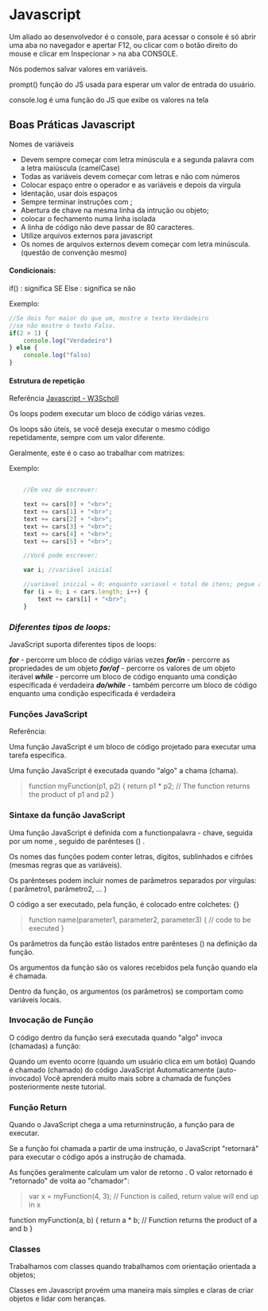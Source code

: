 # Javascript

Um aliado ao desenvolvedor é o console, para acessar o console é só abrir uma aba no navegador e apertar F12, ou clicar com o botão direito do mouse e clicar em Inspecionar > na aba CONSOLE.

Nós podemos salvar valores em variáveis.

prompt() função do JS usada para esperar um valor de entrada do usuário.

console.log é uma função do JS que exibe os valores na tela


## Boas Práticas Javascript

Nomes de variáveis
- Devem sempre começar com letra minúscula e a segunda palavra com a letra maiúscula (camelCase)
- Todas as variáveis devem começar com letras e não com números
- Colocar espaço entre o operador e as variáveis e depois da virgula
- Identação, usar dois espaços
- Sempre terminar instruções com ;
- Abertura de chave na mesma linha da intrução ou objeto;
- colocar o fechamento numa linha isolada
- A linha de código não deve passar de 80 caracteres.
- Utilize arquivos externos para javascript
- Os nomes de arquivos externos devem começar com letra minúscula. (questão de convenção mesmo)



#### Condicionais:

if() : significa SE
Else : significa se não 

Exemplo:
```Javascript
//Se dois for maior do que um, mostre o texto Verdadeiro
//se não mostre o texto Falso.
if(2 > 1) {
    console.log("Verdadeiro")
} else {
    console.log("falso)
}
```


#### Estrutura de repetição

Referência [Javascript - W3Scholl](https://www.w3schools.com/js/js_loop_for.asp)

Os loops podem executar um bloco de código várias vezes.

Os loops são úteis, se você deseja executar o mesmo código repetidamente, sempre com um valor diferente.

Geralmente, este é o caso ao trabalhar com matrizes:

Exemplo:

```javascript

    //Em vez de escrever:

    text += cars[0] + "<br>";
    text += cars[1] + "<br>";
    text += cars[2] + "<br>";
    text += cars[3] + "<br>";
    text += cars[4] + "<br>";
    text += cars[5] + "<br>";

    //Você pode escrever:

    var i; //variável inicial

    //variavel inicial = 0; enquanto variavel < total de itens; pegue a variavel e some a ao seu valor;
    for (i = 0; i < cars.length; i++) {
        text += cars[i] + "<br>";
    }
```

### ***Diferentes tipos de loops:***

JavaScript suporta diferentes tipos de loops:

***for*** - percorre um bloco de código várias vezes
***for/in*** - percorre as propriedades de um objeto
***for/of*** - percorre os valores de um objeto iterável
***while*** - percorre um bloco de código enquanto uma condição especificada é verdadeira
***do/while*** - também percorre um bloco de código enquanto uma condição especificada é verdadeira

### **Funções JavaScript**

Referência: 

Uma função JavaScript é um bloco de código projetado para executar uma tarefa específica.

Uma função JavaScript é executada quando "algo" a chama (chama).

>function myFunction(p1, p2) {
  return p1 * p2;   // The function returns the product of p1 and p2
}

### **Sintaxe da função JavaScript**

Uma função JavaScript é definida com a functionpalavra - chave, seguida por um nome , seguido de parênteses () .

Os nomes das funções podem conter letras, dígitos, sublinhados e cifrões (mesmas regras que as variáveis).

Os parênteses podem incluir nomes de parâmetros separados por vírgulas:
( parâmetro1, parâmetro2, ... )

O código a ser executado, pela função, é colocado entre colchetes: {}

>function name(parameter1, parameter2, parameter3) {
  // code to be executed
}

Os parâmetros da função estão listados entre parênteses () na definição da função.

Os argumentos da função são os valores recebidos pela função quando ela é chamada.

Dentro da função, os argumentos (os parâmetros) se comportam como variáveis ​​locais.

### **Invocação de Função**

O código dentro da função será executada quando "algo" invoca (chamadas) a função:

Quando um evento ocorre (quando um usuário clica em um botão)
Quando é chamado (chamado) do código JavaScript
Automaticamente (auto-invocado)
Você aprenderá muito mais sobre a chamada de funções posteriormente neste tutorial.

### **Função Return**

Quando o JavaScript chega a uma returninstrução, a função para de executar.

Se a função foi chamada a partir de uma instrução, o JavaScript "retornará" para executar o código após a instrução de chamada.

As funções geralmente calculam um valor de retorno . O valor retornado é "retornado" de volta ao "chamador":

>var x = myFunction(4, 3);   // Function is called, return value will end up in x

function myFunction(a, b) {
  return a * b;             // Function returns the product of a and b
}

### **Classes**

Trabalhamos com classes quando trabalhamos com orientação orientada a objetos;

Classes em Javascript provém uma maneira mais simples e claras de criar objetos e lidar com heranças.









